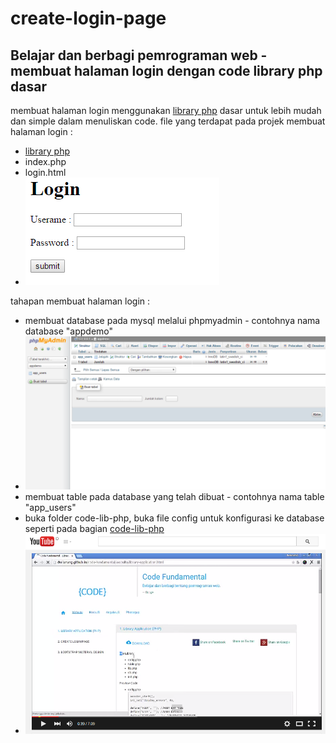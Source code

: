 # create-login-page
Belajar dan berbagi pemrograman web - membuat halaman login dengan code library php dasar
-----------------------------------------------------------------------------------------
membuat halaman login menggunakan <a href="https://github.com/dwilanang/code-lib-php/archive/master.zip">library php</a> dasar untuk lebih mudah dan simple dalam menuliskan code.
file yang terdapat pada projek membuat halaman login :
- <a href="https://github.com/dwilanang/code-lib-php/archive/master.zip">library php</a>
- index.php
- login.html
- <img src="create-login-page.png" />

tahapan membuat halaman login :
- membuat database pada mysql melalui phpmyadmin - contohnya nama database "appdemo"
- <img src="database.png" />
- membuat table pada database yang telah dibuat - contohnya nama table "app_users"
- buka folder code-lib-php, buka file config untuk konfigurasi ke database seperti pada bagian <a href="https://github.com/dwilanang/code-lib-php">code-lib-php</a>
- <a target="_blank" href="https://www.youtube.com/watch?v=n7Y30hpV_AA"><img src="code-lib-php.png" /></a>
